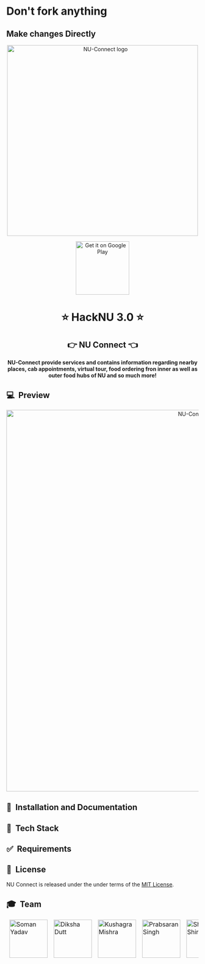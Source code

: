 # Don't fork anything
## Make changes Directly

<div align="center">
  <img alt="NU-Connect logo" src="https://i.imgur.com/ufahi0n.png" width="500px" />
 </div>
 
<p align="center">
  <a href="#">
    <img alt="Get it on Google Play" title="Google Play" src="http://i.imgur.com/mtGRPuM.png" width="140">
  </a>
</p>

<h1 align="center"> ⭐️ HackNU 3.0 ⭐️ </h1>
<h2 align="center"><strong>👉 NU Connect 👈</strong></h2>

 
<div align="center">  
	<b>NU-Connect provide services and contains information regarding nearby places, cab appointments, virtual tour, food ordering fron inner as well as outer food hubs of NU and so much more!</b>

</div>

 ## 💻&nbsp; Preview

 <div align="center">
  <img alt="NU-Connect logo" src="https://i.imgur.com/KuddZoJ.png" width="1000px" />
 </div>
 
 
 ## 🚀&nbsp; Installation and Documentation
 
 ## 📱&nbsp; Tech Stack
 
 ## ✅&nbsp; Requirements
 
## 📘&nbsp; License
NU Connect is released under the under terms of the [MIT License](LICENSE).

## 🎓&nbsp; Team
<table>
	<thead>
	<tr>
		<td>
			<img width="100" alt="Soman Yadav" src="https://www.wallsandfloors.co.uk/media/catalog/product/cache/1/thumbnail/250x250/9df78eab33525d08d6e5fb8d27136e95/m/a/matt-black-100x100-tiles-spellbound-tiles-zoom-image_2.jpg">
		</td>
		<td>
			<img width="100" alt="Diksha Dutt" src="https://www.wallsandfloors.co.uk/media/catalog/product/cache/1/thumbnail/250x250/9df78eab33525d08d6e5fb8d27136e95/m/a/matt-black-100x100-tiles-spellbound-tiles-zoom-image_2.jpg">
		</td>
   		<td>
			<img width="100" alt="Kushagra Mishra" src="https://www.wallsandfloors.co.uk/media/catalog/product/cache/1/thumbnail/250x250/9df78eab33525d08d6e5fb8d27136e95/m/a/matt-black-100x100-tiles-spellbound-tiles-zoom-image_2.jpg">
		</td>
		<td>
			<img width="100" alt="Prabsaran Singh" src="https://www.wallsandfloors.co.uk/media/catalog/product/cache/1/thumbnail/250x250/9df78eab33525d08d6e5fb8d27136e95/m/a/matt-black-100x100-tiles-spellbound-tiles-zoom-image_2.jpg">
		</td>
		<td>
			<img width="100" alt="Shailesh Shiroha" src="https://www.wallsandfloors.co.uk/media/catalog/product/cache/1/thumbnail/250x250/9df78eab33525d08d6e5fb8d27136e95/m/a/matt-black-100x100-tiles-spellbound-tiles-zoom-image_2.jpg">
		</td>
	</tr>
</table>
